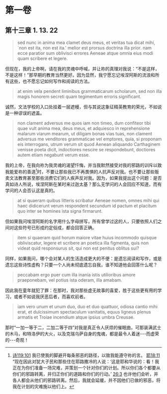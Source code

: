 # 第一卷
## 第十三章 1. 13. 22

> sed nunc in anima mea clamet deus meus, et veritas tua dicat mihi, `non est ita, non est ita.' melior est prorsus doctrina illa prior. nam ecce paratior sum oblivisci errores Aeneae atque omnia eius modi quam scribere et legere.

但现在，我的上帝啊，请在我的灵魂中呼喊，并让祢的真理对我说：“不是这样，不是这样！”那早期的教育当然更好。因为显然，我宁愿忘记埃涅阿斯的流浪和所有这些，也不愿忘记如何写作和阅读的方法。

<!-- [约7:16](https://biblehub.com/john/7-16.htm) 耶稣回答，“我的教导不是我自身的。它来自差派了我的那一位。 -->

> at enim vela pendent liminibus grammaticarum scholarum, sed non illa magis honorem secreti quam tegimentum erroris significant.

诚然，文法学校的入口处挂着一层遮幔，但与其说这象征精英教育的荣光，不如说是一种谬误的遮盖。

> non clament adversus me quos iam non timeo, dum confiteor tibi quae vult anima mea, deus meus, et adquiesco in reprehensione malarum viarum mearum, ut diligam bonas vias tuas, non clament adversus me venditores grammaticae vel emptores, quia, si proponam eis interrogans, utrum verum sit quod Aenean aliquando Carthaginem venisse poeta dicit, indoctiores nescire se respondebunt, doctiores autem etiam negabunt verum esse.

我的上帝，在我向祢为我灵魂的渴望忏悔，并当我默然接受对我的邪路的训斥以致我能爱祢的善道[^9]时，不要让那些我已不再畏惧的人抗声反对我。也不要让那些贩卖文法教育甚至那些消费它们的人疾声反对我。因为，如果我提出这个问题：是否真如诗人所说，埃涅阿斯在某时来过迦太基？那么无学问的人会回应不知道，而有学问的人会否认这是真的。

[^9]: [诗119:101](https://biblehub.com/psalms/119-101.htm) 我已使我的脚避开每条邪恶的路径，以致我能遵守祢的言。 [耶18:11](https://biblehub.com/jeremiah/18-11.htm) “现在因此对犹大子民和那些住在耶路撒冷的人说：‘这是耶和华说的：看！我正在为你们准备一场灾难，并策划一个针对你们的计划。所以你们各个都要从你们的邪路转离，并归正你们的道路和你们的行动。’ [26:3](https://biblehub.com/jeremiah/26-3.htm) 也许他们会听，并各人都会从他们的邪路转离。然后，我就会延缓，并不因他们已做的邪恶，将我在计划的灾难施以他们上。

> at si quaeram quibus litteris scribatur Aeneae nomen, omnes mihi qui haec didicerunt verum respondent secundum id pactum et placitum quo inter se homines ista signa firmarunt.

但如果我问埃涅阿斯的名字用什么字母拼写，所有曾学过这的人，只要依照人们之间对这些符号已形成约定俗成，都会回答正确。

> item si quaeram quid horum maiore vitae huius incommodo quisque obliviscatur, legere et scribere an poetica illa figmenta, quis non videat quid responsurus sit, qui non est penitus oblitus sui?

同样，如果我问，哪个会对某人的生活造成更大的不便：是遗忘阅读和写作，或是遗忘这些诗性虚构？只要一个人尚未彻底遗忘自我，谁不知道他会回答什么呢？

> peccabam ergo puer cum illa inania istis utilioribus amore praeponebam, vel potius ista oderam, illa amabam.

因此我在童年就犯了罪：在那时，我对那些虚无故事的喜爱，胜于这些更有用的学习，或者不如说我厌恶后者，而喜欢前者。

> iam vero unum et unum duo, duo et duo quattuor, odiosa cantio mihi erat, et dulcissimum spectaculum vanitatis, equus ligneus plenus armatis et Troiae incendium atque ipsius umbra Creusae.

那时“一加一等于二，二加二等于四”对我是真正令人厌烦的催眠曲，可那装满武士的木马，和特洛伊的大火，以及克瑞乌萨自身的鬼魂，都是最令人着迷---而虚荣的---奇观！